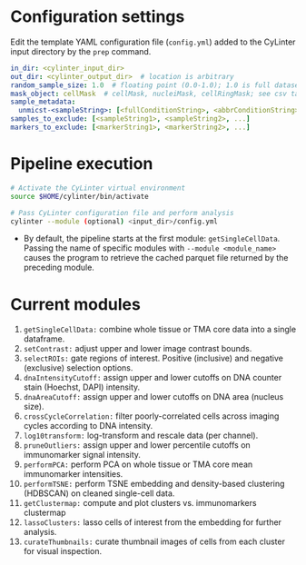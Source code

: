 # Configuration settings

Edit the template YAML configuration file (`config.yml`) added to the CyLinter input directory by the `prep` command.

``` yaml
in_dir: <cylinter_input_dir>
out_dir: <cylinter_output_dir>  # location is arbitrary
random_sample_size: 1.0  # floating point (0.0-1.0); 1.0 is full dataset
mask_object: cellMask  # cellMask, nucleiMask, cellRingMask; see csv table column headers
sample_metadata:
  unmicst-<sampleString>: [<fullConditionString>, <abbrConditionString>, <replicateInteger>]
samples_to_exclude: [<sampleString1>, <sampleString2>, ...]
markers_to_exclude: [<markerString1>, <markerString2>, ...]
```

# Pipeline execution

``` bash
# Activate the CyLinter virtual environment
source $HOME/cylinter/bin/activate

# Pass CyLinter configuration file and perform analysis
cylinter --module (optional) <input_dir>/config.yml
```

* By default, the pipeline starts at the first module: `getSingleCellData`. Passing the name of specific modules with `--module <module_name>` causes the program to retrieve the cached parquet file returned by the preceding module.

# Current modules
1. `getSingleCellData:` combine whole tissue or TMA core data into a single dataframe.
2. `setContrast:` adjust upper and lower image contrast bounds.
3. `selectROIs:` gate regions of interest. Positive (inclusive) and negative (exclusive) selection options.
4. `dnaIntensityCutoff:` assign upper and lower cutoffs on DNA counter stain (Hoechst, DAPI) intensity.
5. `dnaAreaCutoff:` assign upper and lower cutoffs on DNA area (nucleus size).
6. `crossCycleCorrelation:` filter poorly-correlated cells across imaging cycles according to DNA intensity.
7. `log10transform:` log-transform and rescale data (per channel).
8. `pruneOutliers:` assign upper and lower percentile cutoffs on immunomarker signal intensity.  
9. `performPCA:` perform PCA on whole tissue or TMA core mean immunomarker intensities.
10. `performTSNE:` perform TSNE embedding and density-based clustering (HDBSCAN) on cleaned single-cell data.
11. `getClustermap:` compute and plot clusters vs. immunomarkers clustermap
12. `lassoClusters:` lasso cells of interest from the embedding for further analysis.
13. `curateThumbnails:` curate thumbnail images of cells from each cluster for visual inspection.
